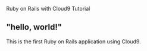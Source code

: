 Ruby on Rails with Cloud9 Tutorial
## "hello, world!"

This is the first Ruby on Rails application using Cloud9. 